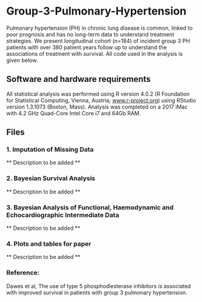 # Group-3-Pulmonary-Hypertension
Pulmonary hypertension (PH) in chronic lung disease is common, linked to poor prognosis and has no long-term data to understand treatment strategies. We present longitudinal cohort (n=184) of incident group 3 PH patients with over 380 patient.years follow up to understand the associations of treatment with survival. All code used in the analysis is given below.

## Software and hardware requirements
All statistical analysis was performed using R version 4.0.2 (R Foundation for Statistical Computing, Vienna, Austria; www.r-project.org) using RStudio version 1.3.1073 (Boston, Mass). Analysis was completed on a 2017 iMac with 4.2 GHz Quad-Core Intel Core i7 and 64Gb RAM.

## Files
### 1. Imputation of Missing Data
** Description to be added **

### 2. Bayesian Survival Analysis
** Description to be added **

### 3. Bayesian Analysis of Functional, Haemodynamic and Echocardiographic Intermediate Data
** Description to be added **

### 4. Plots and tables for paper
** Description to be added **


### Reference:
Dawes et al, The use of type 5 phosphodiesterase inhibitors is associated with improved survival in patients with group 3 pulmonary hypertension.


